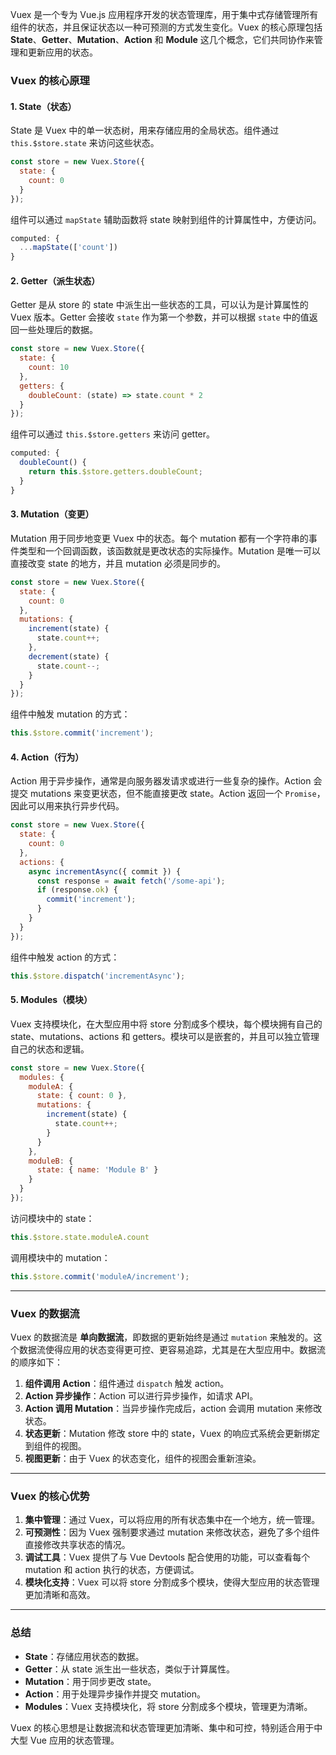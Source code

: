 Vuex 是一个专为 Vue.js 应用程序开发的状态管理库，用于集中式存储管理所有组件的状态，并且保证状态以一种可预测的方式发生变化。Vuex 的核心原理包括 **State**、**Getter**、**Mutation**、**Action** 和 **Module** 这几个概念，它们共同协作来管理和更新应用的状态。

### Vuex 的核心原理

#### 1. **State（状态）**
State 是 Vuex 中的单一状态树，用来存储应用的全局状态。组件通过 `this.$store.state` 来访问这些状态。

```javascript
const store = new Vuex.Store({
  state: {
    count: 0
  }
});
```

组件可以通过 `mapState` 辅助函数将 state 映射到组件的计算属性中，方便访问。

```javascript
computed: {
  ...mapState(['count'])
}
```

#### 2. **Getter（派生状态）**
Getter 是从 store 的 state 中派生出一些状态的工具，可以认为是计算属性的 Vuex 版本。Getter 会接收 `state` 作为第一个参数，并可以根据 `state` 中的值返回一些处理后的数据。

```javascript
const store = new Vuex.Store({
  state: {
    count: 10
  },
  getters: {
    doubleCount: (state) => state.count * 2
  }
});
```

组件可以通过 `this.$store.getters` 来访问 getter。

```javascript
computed: {
  doubleCount() {
    return this.$store.getters.doubleCount;
  }
}
```

#### 3. **Mutation（变更）**
Mutation 用于同步地变更 Vuex 中的状态。每个 mutation 都有一个字符串的事件类型和一个回调函数，该函数就是更改状态的实际操作。Mutation 是唯一可以直接改变 state 的地方，并且 mutation 必须是同步的。

```javascript
const store = new Vuex.Store({
  state: {
    count: 0
  },
  mutations: {
    increment(state) {
      state.count++;
    },
    decrement(state) {
      state.count--;
    }
  }
});
```

组件中触发 mutation 的方式：

```javascript
this.$store.commit('increment');
```

#### 4. **Action（行为）**
Action 用于异步操作，通常是向服务器发请求或进行一些复杂的操作。Action 会提交 mutations 来变更状态，但不能直接更改 state。Action 返回一个 `Promise`，因此可以用来执行异步代码。

```javascript
const store = new Vuex.Store({
  state: {
    count: 0
  },
  actions: {
    async incrementAsync({ commit }) {
      const response = await fetch('/some-api');
      if (response.ok) {
        commit('increment');
      }
    }
  }
});
```

组件中触发 action 的方式：

```javascript
this.$store.dispatch('incrementAsync');
```

#### 5. **Modules（模块）**
Vuex 支持模块化，在大型应用中将 store 分割成多个模块，每个模块拥有自己的 state、mutations、actions 和 getters。模块可以是嵌套的，并且可以独立管理自己的状态和逻辑。

```javascript
const store = new Vuex.Store({
  modules: {
    moduleA: {
      state: { count: 0 },
      mutations: {
        increment(state) {
          state.count++;
        }
      }
    },
    moduleB: {
      state: { name: 'Module B' }
    }
  }
});
```

访问模块中的 state：

```javascript
this.$store.state.moduleA.count
```

调用模块中的 mutation：

```javascript
this.$store.commit('moduleA/increment');
```

---

### Vuex 的数据流
Vuex 的数据流是 **单向数据流**，即数据的更新始终是通过 `mutation` 来触发的。这个数据流使得应用的状态变得更可控、更容易追踪，尤其是在大型应用中。数据流的顺序如下：

1. **组件调用 Action**：组件通过 `dispatch` 触发 action。
2. **Action 异步操作**：Action 可以进行异步操作，如请求 API。
3. **Action 调用 Mutation**：当异步操作完成后，action 会调用 mutation 来修改状态。
4. **状态更新**：Mutation 修改 store 中的 state，Vuex 的响应式系统会更新绑定到组件的视图。
5. **视图更新**：由于 Vuex 的状态变化，组件的视图会重新渲染。

---

### Vuex 的核心优势

1. **集中管理**：通过 Vuex，可以将应用的所有状态集中在一个地方，统一管理。
2. **可预测性**：因为 Vuex 强制要求通过 mutation 来修改状态，避免了多个组件直接修改共享状态的情况。
3. **调试工具**：Vuex 提供了与 Vue Devtools 配合使用的功能，可以查看每个 mutation 和 action 执行的状态，方便调试。
4. **模块化支持**：Vuex 可以将 store 分割成多个模块，使得大型应用的状态管理更加清晰和高效。

---

### 总结

- **State**：存储应用状态的数据。
- **Getter**：从 state 派生出一些状态，类似于计算属性。
- **Mutation**：用于同步更改 state。
- **Action**：用于处理异步操作并提交 mutation。
- **Modules**：Vuex 支持模块化，将 store 分割成多个模块，管理更为清晰。

Vuex 的核心思想是让数据流和状态管理更加清晰、集中和可控，特别适合用于中大型 Vue 应用的状态管理。